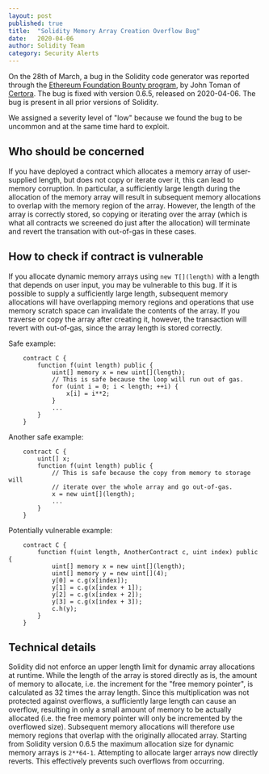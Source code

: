 ```yaml
---
layout: post
published: true
title:  "Solidity Memory Array Creation Overflow Bug"
date:   2020-04-06
author: Solidity Team
category: Security Alerts
---
```


On the 28th of March, a bug in the Solidity code generator was reported through the
<a href="https://bounty.ethereum.org/">Ethereum Foundation Bounty program</a>,
by John Toman of <a href="https://www.certora.com/">Certora</a>. The bug is fixed with version 0.6.5,
released on 2020-04-06.
The bug is present in all prior versions of Solidity.

We assigned a severity level of "low" because we found the bug to be uncommon and at the same time hard to exploit.

## Who should be concerned

If you have deployed a contract which allocates a memory array of user-supplied length,
but does not copy or iterate over it, this can lead to memory corruption.
In particular, a sufficiently large length during the allocation of the memory array
will result in subsequent memory allocations to overlap with the memory region of the array.
However, the length of the array is correctly stored, so copying or iterating over the array
(which is what all contracts we screened do just after the allocation)
will terminate and revert the transation with out-of-gas in these cases.

## How to check if contract is vulnerable

If you allocate dynamic memory arrays using ``new T[](length)`` with a length that depends
on user input, you may be vulnerable to this bug. If it is possible to supply a sufficiently
large length, subsequent memory allocations will have overlapping memory regions and operations
that use memory scratch space can invalidate the contents of the array.
If you traverse or copy the array after creating it, however,
the transaction will revert with out-of-gas, since the array length is stored correctly.

Safe example:

```solidity
    contract C {
        function f(uint length) public {
            uint[] memory x = new uint[](length);
            // This is safe because the loop will run out of gas.
            for (uint i = 0; i < length; ++i) {
                x[i] = i**2;
            }
            ...
        }
    }
```

Another safe example:

```solidity
    contract C {
        uint[] x;
        function f(uint length) public {
            // This is safe because the copy from memory to storage will
            // iterate over the whole array and go out-of-gas.
            x = new uint[](length);
            ...
        }
    }
```

Potentially vulnerable example:

```solidity
    contract C {
        function f(uint length, AnotherContract c, uint index) public {
            uint[] memory x = new uint[](length);
            uint[] memory y = new uint[](4);
            y[0] = c.g(x[index]);
            y[1] = c.g(x[index + 1]);
            y[2] = c.g(x[index + 2]);
            y[3] = c.g(x[index + 3]);
            c.h(y);
        }
    }
```

## Technical details

Solidity did not enforce an upper length limit for dynamic array allocations at runtime.
While the length of the array is stored directly as is, the amount of memory to allocate,
i.e. the increment for the "free memory pointer", is calculated as 32 times the array length.
Since this multiplication was not protected against overflows, a sufficiently large length
can cause an overflow, resulting in only a small amount of memory to be actually allocated
(i.e. the free memory pointer will only be incremented by the overflowed size).
Subsequent memory allocations will therefore use memory regions that overlap with
the originally allocated array.
Starting from Solidity version 0.6.5 the maximum allocation size for dynamic memory arrays
is ``2**64-1``. Attempting to allocate larger arrays now directly reverts.
This effectively prevents such overflows from occurring.
